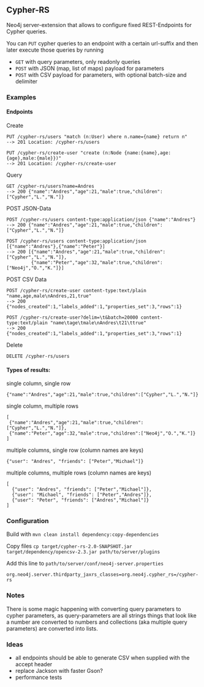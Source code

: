 ## Cypher-RS

Neo4j server-extension that allows to configure fixed REST-Endpoints for Cypher queries.

You can `PUT` cypher queries to an endpoint with a certain url-suffix and then later execute those queries by running

* `GET` with query parameters, only readonly queries
* `POST` with JSON (map, list of maps) payload for parameters
* `POST` with CSV payload for parameters, with optional batch-size and delimiter

### Examples

#### Endpoints

Create

    PUT /cypher-rs/users "match (n:User) where n.name={name} return n"
    --> 201 Location: /cypher-rs/users

    PUT /cypher-rs/create-user "create (n:Node {name:{name},age:{age},male:{male}})"
    --> 201 Location: /cypher-rs/create-user

Query

    GET /cypher-rs/users?name=Andres
    --> 200 {"name":"Andres","age":21,"male":true,"children":["Cypher","L.","N."]}


POST JSON-Data

    POST /cypher-rs/users content-type:application/json {"name":"Andres"}
    --> 200 {"name":"Andres","age":21,"male":true,"children":["Cypher","L.","N."]}

    POST /cypher-rs/users content-type:application/json [{"name":"Andres"},{"name":"Peter"}]
    --> 200 [{"name":"Andres","age":21,"male":true,"children":["Cypher","L.","N."]},
             {"name":"Peter","age":32,"male":true,"children":["Neo4j","O.","K."]}]

POST CSV Data

    POST /cypher-rs/create-user content-type:text/plain "name,age,male\nAndres,21,true"
    --> 200 {"nodes_created":1,"labels_added":1,"properties_set":3,"rows":1}

    POST /cypher-rs/create-user?delim=\t&batch=20000 content-type:text/plain "name\tage\tmale\nAndres\t21\ttrue"
    --> 200 {"nodes_created":1,"labels_added":1,"properties_set":3,"rows":1}

Delete

    DELETE /cypher-rs/users

#### Types of results:

single column, single row

    {"name":"Andres","age":21,"male":true,"children":["Cypher","L.","N."]}

single column, multiple rows

    [
     {"name":"Andres","age":21,"male":true,"children":["Cypher","L.","N."]},
     {"name":"Peter","age":32,"male":true,"children":["Neo4j","O.","K."]}
    ]

multiple columns, single row (column names are keys)

    {"user": "Andres", "friends": ["Peter","Michael"]}

multiple columns, multiple rows (column names are keys)

    [
      {"user": "Andres", "friends": ["Peter","Michael"]},
      {"user": "Michael", "friends": ["Peter","Andres"]},
      {"user": "Peter", "friends": ["Andres","Michael"]}
    ]

### Configuration

Build with `mvn clean install dependency:copy-dependencies`

Copy files `cp target/cypher-rs-2.0-SNAPSHOT.jar target/dependency/opencsv-2.3.jar path/to/server/plugins`

Add this line to `path/to/server/conf/neo4j-server.properties`

    org.neo4j.server.thirdparty_jaxrs_classes=org.neo4j.cypher_rs=/cypher-rs


### Notes

There is some magic happening with converting query parameters to cypher parameters, as query-parameters are all strings
things that look like a number are converted to numbers and collections (aka multiple query parameters) are converted into
lists.


### Ideas

* all endpoints should be able to generate CSV when supplied with the accept header
* replace Jackson with faster Gson?
* performance tests
